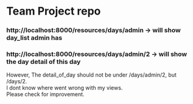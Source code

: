 # Team Project repo



### http://localhost:8000/resources/days/admin -> will show day_list admin has

### http://localhost:8000/resources/days/admin/2 -> will show the day detail of this day

However, The detail_of_day should not be under /days/admin/2, but /days/2.\
I dont know where went wrong with my views.\
Please check for improvement.